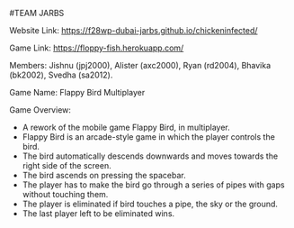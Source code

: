 #TEAM JARBS

Website Link: https://f28wp-dubai-jarbs.github.io/chickeninfected/

Game Link: https://floppy-fish.herokuapp.com/

Members:  Jishnu (jpj2000), Alister (axc2000), Ryan (rd2004), Bhavika (bk2002), Svedha (sa2012).

Game Name: Flappy Bird Multiplayer
  
Game Overview:
  - A rework of the mobile game Flappy Bird, in multiplayer.
  - Flappy Bird is an arcade-style game in which the player controls the bird.
  - The bird automatically descends downwards and moves towards the right side of the screen.
  - The bird ascends on pressing the spacebar.
  - The player has to make the bird go through a series of pipes with gaps without touching them.
  - The player is eliminated if bird touches a pipe, the sky or the ground.
  - The last player left to be eliminated wins.
